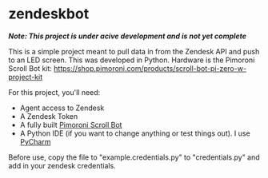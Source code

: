 # zendeskbot

***Note: This project is under acive development and is not yet complete***

This is a simple project meant to pull data in from the Zendesk API and push to an LED screen. This was developed in Python. Hardware is the Pimoroni Scroll Bot kit: https://shop.pimoroni.com/products/scroll-bot-pi-zero-w-project-kit

For this project, you'll need:

* Agent access to Zendesk
* A Zendesk Token
* A fully built [Pimoroni Scroll Bot](https://shop.pimoroni.com/products/scroll-bot-pi-zero-w-project-kit)
* A Python IDE (if you want to change anything or test things out). I use [PyCharm](https://www.jetbrains.com/pycharm/)

Before use, copy the file to "example.credentials.py" to "credentials.py" and add in your zendesk credentials.